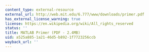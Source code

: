 ```yaml
---
content_type: external-resource
external_url: http://web.mit.edu/6.777/www/downloads/primer.pdf
has_external_license_warning: true
license: https://en.wikipedia.org/wiki/All_rights_reserved
status: ''
title: MATLAB Primer (PDF - 2.4MB)
uid: a525a885-1a21-46d5-b892-1f7723256ccb
wayback_url: ''
---
```

